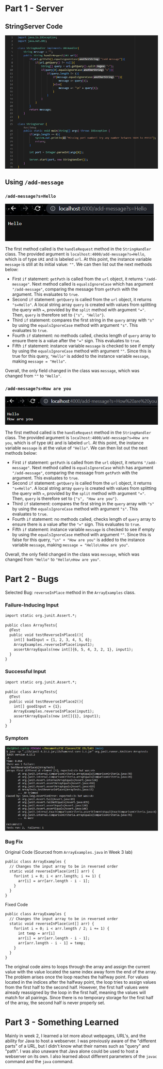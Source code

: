 # Part 1 - Server
## StringServer Code
![Code Image](week2images/stringservercode.png)

## Using `/add-message`
### `/add-message?s=Hello`
![Message 1 Image](week2images/firstmessage.png)

The first method called is the `handleRequest` method in the `StringHandler` class. The provided argument is `localhost:4000/add-message?s=Hello`, which is of type `URI` and is labeled `url`. At this point, the instance variable `message` is still at its initial value: `""`. We can then list out the next methods below:

- First `if` statement: `getPath` is called from the `url` object, it returns `"/add-message"`. Next method called is `equalsIgnoreCase` which has argument `"/add-message"`, comparing the message from `getPath` with the argument. This evaluates to `true`.
- Second `if` statement: `getQuery` is called from the `url` object, it returns `"s=Hello"`. A local string array `query` is created with values from splitting the query with `=`, provided by the `split` method with argument `"="`. Then, `query` is therefore set to `{"s", "Hello"}`.
- Third `if` statement: compares the first string in the `query` array with `"s"` by using the `equalsIgnoreCase` method with argument `"s"`. This evaluates to `true`.
- Fourth `if` statement: no methods called, checks length of `query` array to ensure there is a value after the `"="` sign. This evaluates to `true`.
- Fifth `if` statement: instance variable `message` is checked to see if empty by using the `equalsIgnoreCase` method with argument `""`. Since this is true for this query, `"Hello"` is added to the instance variable `message`, making `message = "Hello"`. 

Overall, the only field changed in the class was `message`, which was changed from `""` to `"Hello"`.
### `/add-message?s=How are you`
![Message 2 Image](week2images/secondmessage.png)

The first method called is the `handleRequest` method in the `StringHandler` class. The provided argument is `localhost:4000/add-message?s=How are you`, which is of type `URI` and is labeled `url`. At this point, the instance variable `message` is at the value of `"Hello"`. We can then list out the next methods below:

- First `if` statement: `getPath` is called from the `url` object, it returns `"/add-message"`. Next method called is `equalsIgnoreCase` which has argument `"/add-message"`, comparing the message from `getPath` with the argument. This evaluates to `true`.
- Second `if` statement: `getQuery` is called from the `url` object, it returns `"s=Hello"`. A local string array `query` is created with values from splitting the query with `=`, provided by the `split` method with argument `"="`. Then, `query` is therefore set to `{"s", "How are you"}`.
- Third `if` statement: compares the first string in the `query` array with `"s"` by using the `equalsIgnoreCase` method with argument `"s"`. This evaluates to `true`.
- Fourth `if` statement: no methods called, checks length of `query` array to ensure there is a value after the `"="` sign. This evaluates to `true`.
- Fifth `if` statement: instance variable `message` is checked to see if empty by using the `equalsIgnoreCase` method with argument `""`. Since this is false for this query, `"\n" + "How are you"` is added to the instance variable `message`, making `message = "Hello\nHow are you"`. 

Overall, the only field changed in the class was `message`, which was changed from `"Hello"` to `"Hello\nHow are you"`.

# Part 2 - Bugs
Selected Bug: `reverseInPlace` method in the `ArrayExamples` class.

### Failure-Inducing Input

```
import static org.junit.Assert.*;

public class ArrayTests{
  @Test
  public void testReverseInPlace1(){
    int[] badInput = {1, 2, 3, 4, 5, 6};
    ArrayExamples.reverseInPlace(input1);
    assertArrayEquals(new int[]{6, 5, 4, 3, 2, 1}, input1);
  }
}
```

### Successful Input

```
import static org.junit.Assert.*;

public class ArrayTests{
  @Test
  public void testReverseInPlace2(){
    int[] goodInput = {1};
    ArrayExamples.reverseInPlace(input1);
    assertArrayEquals(new int[]{1}, input1);
  }
}
```

### Symptom

![Testing Result](week2images/bugtesting.png)

### Bug Fix
Original Code (Sourced from `ArrayExamples.java` in Week 3 lab)

```
public class ArrayExamples {
  // Changes the input array to be in reversed order
  static void reverseInPlace(int[] arr) {
    for(int i = 0; i < arr.length; i += 1) {
      arr[i] = arr[arr.length - i - 1];
    }
  }
}
```

Fixed Code

```
public class ArrayExamples {
  // Changes the input array to be in reversed order
  static void reverseInPlace(int[] arr) {
    for(int i = 0; i < arr.length / 2; i += 1) {
      int temp = arr[i]
      arr[i] = arr[arr.length - i - 1];
      arr[arr.length - i - 1] = temp;
    }
  }
}
```
The original code aims to loops through the array and assign the current value with the value located the same index away form the end of the array. The problem arises once the loop reaches the halfway point. For values located in the indices after the halfway point, the loop tries to assign values from the first half to the second half. However, the first half values were already reassigned by the loop in the first half, meaning the values will match for all pairings. Since there is no temporary storage for the first half of the array, the second half is never properly set.

# Part 3 - Something Learned
Mainly in week 2, I learned a lot more about webpages, URL's, and the ability for Java to host a webserver. I was previously aware of the "different parts" of a URL, but I didn't know what their names such as "query" and "path". I was also unaware that Java alone could be used to host a webserver on its own. I also learned about different parameters of the `javac` command and the `java` command.
